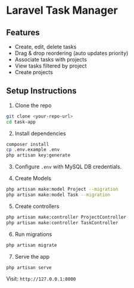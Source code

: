 # Laravel Task Manager

## Features
- Create, edit, delete tasks
- Drag & drop reordering (auto updates priority)
- Associate tasks with projects
- View tasks filtered by project
- Create projects

## Setup Instructions

1. Clone the repo
```bash
git clone <your-repo-url>
cd task-app
```

2. Install dependencies
```bash
composer install
cp .env.example .env
php artisan key:generate
```

3. Configure `.env` with MySQL DB credentials.

4. Create Models
```bash
php artisan make:model Project --migration
php artisan make:model Task --migration
```
5. Create controllers
```bash
php artisan make:controller ProjectController 
php artisan make:controller TaskController
```
6. Run migrations
```bash
php artisan migrate
```

7. Serve the app
```bash
php artisan serve
```

Visit: `http://127.0.0.1:8000`